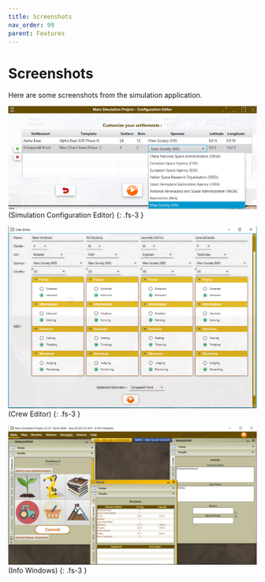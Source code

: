 ```yaml
---
title: Screenshots
nav_order: 99
parent: Features
---
```

# Screenshots
							
Here are some screenshots from the simulation application.


![Image](/images/screenshots/config.png)		
(Simulation Configuration Editor)
{: .fs-3 }

![Image](/images/screenshots/creweditor.png)			
(Crew Editor)
{: .fs-3 }

![Image](/images/screenshots/infowindows.png)			
(Info Windows)
{: .fs-3 }